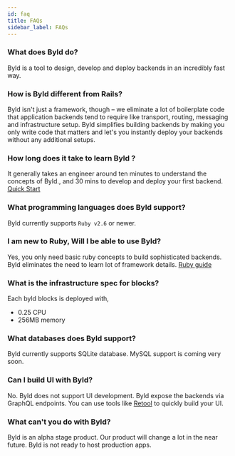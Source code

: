```yaml
---
id: faq
title: FAQs
sidebar_label: FAQs
---
```


### What does Byld do?

Byld is a tool to design, develop and deploy backends in an incredibly fast way.

### How is Byld different from Rails?

Byld isn't just a framework, though – we eliminate a lot of boilerplate code that application backends tend to require like transport, routing, messaging and infrastructure setup. Byld simplifies building backends by making you only write code that matters and let's you instantly deploy your backends without any additional setups.

### How long does it take to learn Byld ?

It generally takes an engineer around ten minutes to understand the concepts of Byld., and 30 mins to develop and deploy your first backend. [Quick Start](../getting_started/quick_start)

### What programming languages does Byld support?

Byld currently supports `Ruby v2.6` or newer.

### I am new to Ruby, Will I be able to use Byld?

Yes, you only need basic ruby concepts to build sophisticated backends. Byld eliminates the need to learn lot of framework details. [Ruby guide](../references/ruby)

### What is the infrastructure spec for blocks?

Each byld blocks is deployed with,

- 0.25 CPU
- 256MB memory

### What databases does Byld support?

Byld currently supports SQLite database. MySQL support is coming very soon.

### Can I build UI with Byld?

No. Byld does not support UI development. Byld expose the backends via GraphQL endpoints. You can use tools like [Retool](https://retool.com/) to quickly build your UI.

### What can't you do with Byld?

Byld is an alpha stage product. Our product will change a lot in the near future. Byld is not ready to host production apps.
